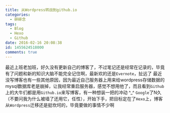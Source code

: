 ```yaml
---
title: 从Wordpress转战到github.io
categories:
  - 碎碎念
tags:
  - Blog
  - Hexo
  - Github
date: 2016-02-16 20:08:38
id: 1455624518000
comments: true
---
```

最近上班老加班，好久没有更新自己的博客了，不过笔记还是经常在记录的，毕竟有了问题和新的知识大脑不能完全记住啊，最新欢的还是`Evernote`，扯远了
最近没写博客也有一些其他原因，因为最近自己服务器上用来给wordpress存储数据的mysql数据库老是崩掉，让我经常重启服务器，感觉不想用他了，而且看到`Github`上的大牛们都是用`Github.io`来写博客，有一种想装一把的冲动 ^_^
`Google`了N久（不要问我为什么被墙了还用它，任性），开始下手，把目标定在了`Hexo`上，博客从`Wordpress`迁移还是挺坎坷的，毕竟要做的事情不少啊

